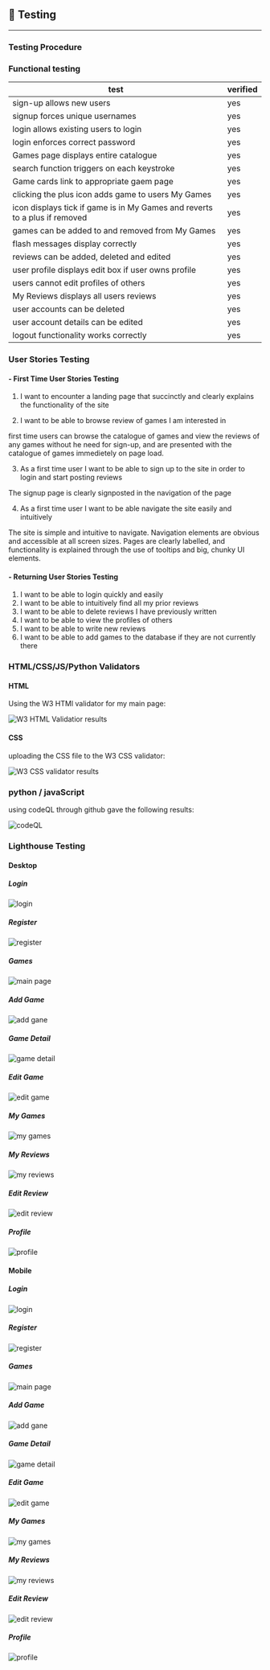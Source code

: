 ## :microscope: Testing

---

### Testing Procedure

### Functional testing

| test                                           | verified |
| ---------------------------------------------- | -------- |
| sign-up allows new users | yes |
| signup forces unique usernames | yes |
| login allows existing users to login | yes |
| login enforces correct password | yes | 
| Games page displays entire catalogue | yes | 
| search function triggers on each keystroke | yes |  
| Game cards link to appropriate gaem page | yes | 
| clicking the plus icon adds game to users My Games | yes | 
| icon displays tick if game is in My Games and reverts to a plus if removed | yes |
| games can be added to and removed from My Games | yes | 
| flash messages display correctly | yes |
| reviews can be added, deleted and edited | yes | 
| user profile displays edit box if user owns profile | yes | 
| users cannot edit profiles of others | yes | 
| My Reviews displays all users reviews | yes | 
| user accounts can be deleted | yes | 
| user account details can be edited | yes | 
| logout functionality works correctly | yes | 

### User Stories Testing


#### - First Time User Stories Testing

1. I want to encounter a landing page that succinctly and clearly explains the functionality of the site
    


2. I want to be able to browse review of games I am interested in

first time users can browse the catalogue of games and view the reviews of any games without he need for sign-up, and are presented with the catalogue of games immedietely on page load. 

3. As a first time user I want to be able to sign up to the site in order to login and start posting reviews 

The signup page is clearly signposted in the navigation of the page 

4. As a first time user I want to be able navigate the site easily and intuitively 

The site is simple and intuitive to navigate. Navigation elements are obvious and accessible at all screen sizes. Pages are clearly labelled, and functionality is explained through the use of tooltips and big, chunky UI elements. 

#### - Returning User Stories Testing

1. I want to be able to login quickly and easily
2. I want to be able to intuitively find all my prior reviews
3. I want to be able to delete reviews I have previously written
4. I want to be able to view the profiles of others 
5. I want to be able to write new reviews
6. I want to be able to add games to the database if they are not currently there

### HTML/CSS/JS/Python Validators

#### HTML

Using the W3 HTMl validator for my main page: 

![W3 HTML Validatior results](docs/html_validation.png)

#### CSS

uploading the CSS file to the W3 CSS validator:

![W3 CSS validator results](docs/css_validation.png)

### python / javaScript

using codeQL through github gave the following results: 

 ![codeQL](docs/CodeQL.png) 

### Lighthouse Testing

#### Desktop

##### Login

![login](docs/lighthouse/desktop/desktop_login.png)

##### Register

![register](docs/lighthouse/desktop/desktop_register.png)

##### Games

![main page](docs/lighthouse/desktop/desktop_games.png)

##### Add Game

![add gane](docs/lighthouse/desktop/desktop_add_game.png)

##### Game Detail

![game detail](docs/lighthouse/desktop/desktop_game_detail.png)

##### Edit Game

![edit game](docs/lighthouse/desktop/desktop_edit_game.png)

##### My Games

![my games](docs/lighthouse/desktop/desktop_my_games.png)

##### My Reviews

![my reviews](docs/lighthouse/desktop/desktop_my_reviews.png)

##### Edit Review

![edit review](docs/lighthouse/desktop/desktop_edit_review.png)

##### Profile

![profile](docs/lighthouse/desktop/desktop_profile.png)

#### Mobile 

##### Login

![login](docs/lighthouse/mobile/mobile_login.png)

##### Register

![register](docs/lighthouse/mobile/mobile_register.png)

##### Games

![main page](docs/lighthouse/mobile/mobile_games.png)

##### Add Game

![add gane](docs/lighthouse/mobile/mobile_add_game.png)

##### Game Detail

![game detail](docs/lighthouse/mobile/mobile_game_detail.png)

##### Edit Game

![edit game](docs/lighthouse/mobile/mobile_edit_games.png)

##### My Games

![my games](docs/lighthouse/mobile/mobile_my_games.png)

##### My Reviews

![my reviews](docs/lighthouse/mobile/mobile_my_reviews.png)

##### Edit Review

![edit review](docs/lighthouse/mobile/mobile_edit_review.png)

##### Profile

![profile](docs/lighthouse/mobile/mobile_profile.png)



